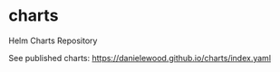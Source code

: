 # charts
Helm Charts Repository

See published charts: https://danielewood.github.io/charts/index.yaml
